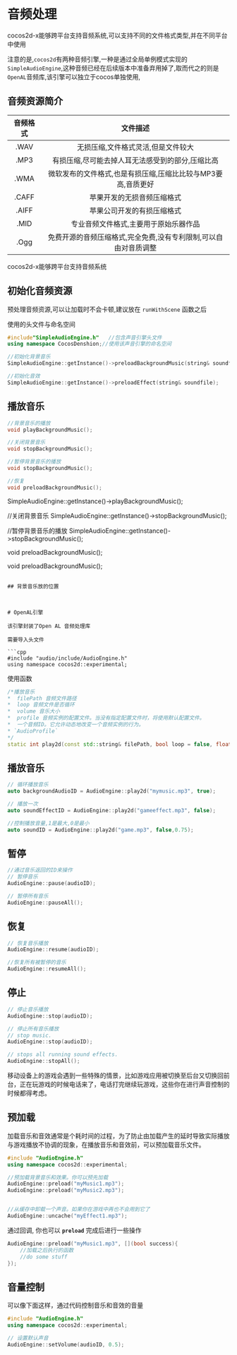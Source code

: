 # 音频处理

cocos2d-x能够跨平台支持音频系统,可以支持不同的文件格式类型,并在不同平台中使用

注意的是,`cocos2d`有两种音频引擎,一种是通过全局单例模式实现的`SimpleAudioEngine`,这种音频已经在后续版本中准备弃用掉了,取而代之的则是`OpenAL`音频库,该引擎可以独立于cocos单独使用,

## 音频资源简介

| 音频格式 |                           文件描述                           |
| :------: | :----------------------------------------------------------: |
|   .WAV   |              无损压缩,文件格式灵活,但是文件较大              |
|   .MP3   |       有损压缩,尽可能去掉人耳无法感受到的部分,压缩比高       |
|   .WMA   | 微软发布的文件格式,也是有损压缩,压缩比比较与MP3要高,音质更好 |
|  .CAFF   |                  苹果开发的无损音频压缩格式                  |
|  .AIFF   |                  苹果公司开发的有损压缩格式                  |
|   .MID   |            专业音频文件格式,主要用于原始乐器作品             |
|   .Ogg   | 免费开源的音频压缩格式,完全免费,没有专利限制,可以自由对音质调整 |


cocos2d-x能够跨平台支持音频系统

## 初始化音频资源

预处理音频资源,可以让加载时不会卡顿,建议放在 `runWithScene` 函数之后

使用的头文件与命名空间

```cpp
#include"SimpleAudioEngine.h"   //包含声音引擎头文件  
using namespace CocosDenshion;//使用该声音引擎的命名空间  
```



```cpp
//初始化背景音乐
SimpleAudioEngine::getInstance()->preloadBackgroundMusic(string& soundfile);

//初始化音效
SimpleAudioEngine::getInstance()->preloadEffect(string& soundfile);
```

## 播放音乐

```cpp
//背景音乐的播放
void playBackgroundMusic();

//关闭背景音乐
void stopBackgroundMusic();

//暂停背景音乐的播放
void stopBackgroundMusic();

//恢复
void preloadBackgroundMusic();
```

SimpleAudioEngine::getInstance()->playBackgroundMusic();

//关闭背景音乐
SimpleAudioEngine::getInstance()->stopBackgroundMusic();

//暂停背景音乐的播放
SimpleAudioEngine::getInstance()->stopBackgroundMusic();

void preloadBackgroundMusic();

void preloadBackgroundMusic();
```

## 背景音乐放的位置



# OpenAL引擎

该引擎封装了Open AL 音频处理库

需要导入头文件

```cpp
#include "audio/include/AudioEngine.h"
using namespace cocos2d::experimental;
```



使用函数

```cpp
/*播放音乐
*  filePath 音频文件路径
*  loop 音频文件是否循环
*  volume 音乐大小
*  profile 音频实例的配置文件。当没有指定配置文件时，将使用默认配置文件。
*  一个音频ID。它允许动态地改变一个音频实例的行为。
* `AudioProfile`
*/
static int play2d(const std::string& filePath, bool loop = false, float volume = 1.0f, const AudioProfile *profile = nullptr);
```

## 播放音乐

```cpp
// 循环播放音乐
auto backgroundAudioID = AudioEngine::play2d("mymusic.mp3", true);

// 播放一次
auto soundEffectID = AudioEngine::play2d("gameeffect.mp3", false);

//控制播放音量,1是最大,0是最小
auto soundID = AudioEngine::play2d("game.mp3", false,0.75);
```

## 暂停

```cpp
//通过音乐返回的ID来操作
// 暂停音乐
AudioEngine::pause(audioID);

// 暂停所有音乐
AudioEngine::pauseAll();
```



## 恢复

```cpp
// 恢复音乐播放
AudioEngine::resume(audioID);

//恢复所有被暂停的音乐
AudioEngine::resumeAll();
```



## 停止

```cpp
// 停止音乐播放
AudioEngine::stop(audioID);

// 停止所有音乐播放
// stop music.
AudioEngine::stop(audioID);

// stops all running sound effects.
AudioEngine::stopAll();
```

移动设备上的游戏会遇到一些特殊的情景，比如游戏应用被切换至后台又切换回前台，正在玩游戏的时候电话来了，电话打完继续玩游戏，这些你在进行声音控制的时候都得考虑。

## 预加载

加载音乐和音效通常是个耗时间的过程，为了防止由加载产生的延时导致实际播放与游戏播放不协调的现象，在播放音乐和音效前，可以预加载音乐文件。

```cpp
#include "AudioEngine.h"
using namespace cocos2d::experimental;

//预加载背景音乐和效果。你可以预先加载
AudioEngine::preload("myMusic1.mp3");
AudioEngine::preload("myMusic2.mp3");


//从缓存中卸载一个声音。如果你在游戏中再也不会用到它了
AudioEngine::uncache("myEffect1.mp3");
```

通过回调, 你也可以 **`preload`** 完成后进行一些操作

```cpp
AudioEngine::preload("myMusic1.mp3", [](bool success){
    //加载之后执行的函数
    //do some stuff 
});
```

## 音量控制

可以像下面这样，通过代码控制音乐和音效的音量

```cpp
#include "AudioEngine.h"
using namespace cocos2d::experimental;

// 设置默认声音
AudioEngine::setVolume(audioID, 0.5);
```
